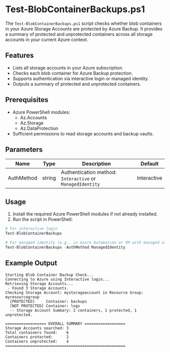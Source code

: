 # Test-BlobContainerBackups.ps1

The `Test-BlobContainerBackups.ps1` script checks whether blob containers in your Azure Storage Accounts are protected by Azure Backup. It provides a summary of protected and unprotected containers across all storage accounts in your current Azure context.

## Features

- Lists all storage accounts in your Azure subscription.
- Checks each blob container for Azure Backup protection.
- Supports authentication via interactive login or managed identity.
- Outputs a summary of protected and unprotected containers.

## Prerequisites

- Azure PowerShell modules:
  - Az.Accounts
  - Az.Storage
  - Az.DataProtection
- Sufficient permissions to read storage accounts and backup vaults.

## Parameters

| Name        | Type   | Description                                                                 | Default        |
|-------------|--------|-----------------------------------------------------------------------------|----------------|
| AuthMethod  | string | Authentication method: `Interactive` or `ManagedIdentity`                   | Interactive    |

## Usage

1. Install the required Azure PowerShell modules if not already installed.
2. Run the script in PowerShell:

```powershell
# For interactive login
Test-BlobContainerBackups

# For managed identity (e.g., in Azure Automation or VM with managed identity)
Test-BlobContainerBackups -AuthMethod ManagedIdentity
```

## Example Output

```
Starting Blob Container Backup Check...
Connecting to Azure using Interactive login...
Retrieving Storage Accounts...
 - Found 3 Storage Accounts.
Checking Storage Account: mystorageaccount in Resource Group: myresourcegroup
  [PROTECTED]     Container: backups
  [NOT PROTECTED] Container: logs
  -- Storage Account Summary: 2 containers, 1 protected, 1 unprotected.

================== OVERALL SUMMARY ==================
Storage Accounts searched: 3
Total containers found:    6
Containers protected:      2
Containers unprotected:    4
=====================================================
```